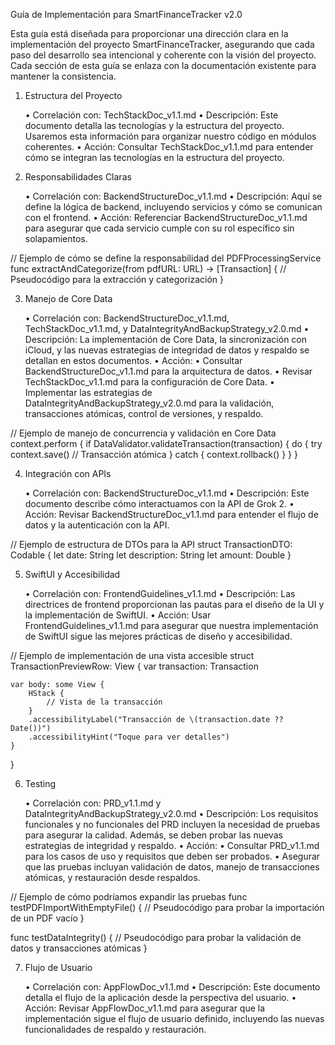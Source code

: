 Guía de Implementación para SmartFinanceTracker v2.0

Esta guía está diseñada para proporcionar una dirección clara en la implementación del proyecto SmartFinanceTracker, asegurando que cada paso del desarrollo sea intencional y coherente con la visión del proyecto. Cada sección de esta guía se enlaza con la documentación existente para mantener la consistencia.

1. Estructura del Proyecto

	•	Correlación con: TechStackDoc_v1.1.md
	•	Descripción: Este documento detalla las tecnologías y la estructura del proyecto. Usaremos esta información para organizar nuestro código en módulos coherentes.
	•	Acción: Consultar TechStackDoc_v1.1.md para entender cómo se integran las tecnologías en la estructura del proyecto.

2. Responsabilidades Claras

	•	Correlación con: BackendStructureDoc_v1.1.md
	•	Descripción: Aquí se define la lógica de backend, incluyendo servicios y cómo se comunican con el frontend.
	•	Acción: Referenciar BackendStructureDoc_v1.1.md para asegurar que cada servicio cumple con su rol específico sin solapamientos.

// Ejemplo de cómo se define la responsabilidad del PDFProcessingService
func extractAndCategorize(from pdfURL: URL) -> [Transaction] {
    // Pseudocódigo para la extracción y categorización
}

3. Manejo de Core Data

	•	Correlación con: BackendStructureDoc_v1.1.md, TechStackDoc_v1.1.md, y DataIntegrityAndBackupStrategy_v2.0.md
	•	Descripción: La implementación de Core Data, la sincronización con iCloud, y las nuevas estrategias de integridad de datos y respaldo se detallan en estos documentos.
	•	Acción:
	•	Consultar BackendStructureDoc_v1.1.md para la arquitectura de datos.
	•	Revisar TechStackDoc_v1.1.md para la configuración de Core Data.
	•	Implementar las estrategias de DataIntegrityAndBackupStrategy_v2.0.md para la validación, transacciones atómicas, control de versiones, y respaldo.

// Ejemplo de manejo de concurrencia y validación en Core Data
context.perform {
    if DataValidator.validateTransaction(transaction) {
        do {
            try context.save() // Transacción atómica
        } catch {
            context.rollback()
        }
    }
}

4. Integración con APIs

	•	Correlación con: BackendStructureDoc_v1.1.md
	•	Descripción: Este documento describe cómo interactuamos con la API de Grok 2.
	•	Acción: Revisar BackendStructureDoc_v1.1.md para entender el flujo de datos y la autenticación con la API.

// Ejemplo de estructura de DTOs para la API
struct TransactionDTO: Codable {
    let date: String
    let description: String
    let amount: Double
}

5. SwiftUI y Accesibilidad

	•	Correlación con: FrontendGuidelines_v1.1.md
	•	Descripción: Las directrices de frontend proporcionan las pautas para el diseño de la UI y la implementación de SwiftUI.
	•	Acción: Usar FrontendGuidelines_v1.1.md para asegurar que nuestra implementación de SwiftUI sigue las mejores prácticas de diseño y accesibilidad.

// Ejemplo de implementación de una vista accesible
struct TransactionPreviewRow: View {
    var transaction: Transaction
    
    var body: some View {
        HStack {
            // Vista de la transacción
        }
        .accessibilityLabel("Transacción de \(transaction.date ?? Date())")
        .accessibilityHint("Toque para ver detalles")
    }
}

6. Testing

	•	Correlación con: PRD_v1.1.md y DataIntegrityAndBackupStrategy_v2.0.md
	•	Descripción: Los requisitos funcionales y no funcionales del PRD incluyen la necesidad de pruebas para asegurar la calidad. Además, se deben probar las nuevas estrategias de integridad y respaldo.
	•	Acción:
	•	Consultar PRD_v1.1.md para los casos de uso y requisitos que deben ser probados.
	•	Asegurar que las pruebas incluyan validación de datos, manejo de transacciones atómicas, y restauración desde respaldos.

// Ejemplo de cómo podríamos expandir las pruebas
func testPDFImportWithEmptyFile() {
    // Pseudocódigo para probar la importación de un PDF vacío
}

func testDataIntegrity() {
    // Pseudocódigo para probar la validación de datos y transacciones atómicas
}

7. Flujo de Usuario

	•	Correlación con: AppFlowDoc_v1.1.md
	•	Descripción: Este documento detalla el flujo de la aplicación desde la perspectiva del usuario.
	•	Acción: Revisar AppFlowDoc_v1.1.md para asegurar que la implementación sigue el flujo de usuario definido, incluyendo las nuevas funcionalidades de respaldo y restauración.
